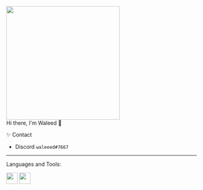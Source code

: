 <img src="https://capsule-render.vercel.app/api?type=waving&height=200&text=Waleed&fontAlign=25&fontAlignY=30&color=gradient" height="300"/>
<br>
Hi there, I'm Waleed 👋

✨ Contact <br>
- Discord  `waleeed#7667`
---
Languages and Tools:<br>


<p float="left">
  <img src="https://cdn.worldvectorlogo.com/logos/html-1.svg"                           width="30" height="30" />
  <img src="https://cdn.worldvectorlogo.com/logos/css-3.svg"                            width="30" height="30" />
</p>
